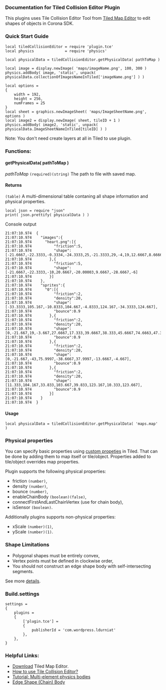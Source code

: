 ### Documentation for Tiled Collision Editor Plugin

This plugins uses Tile Collision Editor Tool from [Tiled Map Editor](https://www.mapeditor.org) to edit shapes of objects in Corona SDK. 

### Quick Start Guide

```
local tiledCollisionEditor = require 'plugin.tce'
local physics              = require 'physics'

local physicalData = tiledCollisionEditor.getPhysicalData( pathToMap )

local image = display.newImage( 'maps/imageName.png', 100, 300 )
physics.addBody( image, 'static', unpack( physicalData.collectionOfImagesNameInTiled['imageName.png'] ) )

local options =
{
    width = 192,
    height = 256,
    numFrames = 25
}
local sheet = graphics.newImageSheet( 'maps/ImageSheetName.png', options ) 
local image2 = display.newImage( sheet, tileID + 1 )
physics.addBody( image2, 'static', unpack( physicalData.ImageSheetNameInTiled[tileID] ) )
```
Note: You don't need create layers at all in Tiled to use plugin.

### Functions:

#### getPhysicalData( pathToMap )

*pathToMap* `(required)(string)` The path to file with saved map.

#### Returns

`(table)` A multi-dimensional table contaning all shape information and physical properties.

```
local json = require "json"
print( json.prettify( physicalData ) )
```
Console output

```
21:07:10.974  {
21:07:10.974    "images":{
21:07:10.974      "heart.png":[{
21:07:10.974          "friction":5,
21:07:10.974          "shape":[-21.6667,-22.3333,-0.3334,-24.3333,25,-21.3333,29,-4,19,12.6667,8.6666,21.6667,-0.3334,26.3334,-10,20.6667]
21:07:10.974        },{
21:07:10.974          "friction":5,
21:07:10.974          "shape":[-21.6667,-22.3333,-10,20.6667,-20.00003,9.6667,-28.6667,-6]
21:07:10.974        }]
21:07:10.974    },
21:07:10.974    "sprites":{
21:07:10.974      "0":[{
21:07:10.974          "friction":2,
21:07:10.974          "density":20,
21:07:10.974          "shape":[-33.3333,105.167,-10.8333,104.667,-4.8333,124.167,-34.3333,124.667],
21:07:10.974          "bounce":0.9
21:07:10.974        },{
21:07:10.974          "friction":2,
21:07:10.974          "density":20,
21:07:10.974          "shape":[0,-21.667,19,-3.667,27.6667,17.333,39.6667,38.333,45.6667,74.6663,47.3333,100,-43.6667,100,-43,75.9997],
21:07:10.974          "bounce":0.9
21:07:10.974        },{
21:07:10.974          "friction":2,
21:07:10.974          "density":20,
21:07:10.974          "shape":[0,-21.667,-43,75.9997,-38.6667,37.9997,-13.6667,-4.667],
21:07:10.974          "bounce":0.9
21:07:10.974        },{
21:07:10.974          "friction":2,
21:07:10.974          "density":20,
21:07:10.974          "shape":[11.333,104.167,33.833,103.667,39.833,123.167,10.333,123.667],
21:07:10.974          "bounce":0.9
21:07:10.974        }]
21:07:10.974    }
21:07:10.974  }
```

#### Usage

`local physicalData = tiledCollisionEditor.getPhysicalData( 'maps.map' )`

### Physical properties 

You can specify basic properties using [custom propeties](http://docs.mapeditor.org/en/stable/manual/custom-properties/) in Tiled. That can be done by adding them to map itself or tile/object. Properties added to tile/object overrides map properties. 

Plugin supports the following physical properties:

 - friction `(number)`,
 - density `(number)`,
 - bounce `(number)`,
 - enableChainBody `(boolean)(false)`,
 - connectFirstAndLastChainVertex (use for chain body),
 - isSensor `(boolean)`.

 Additionally plugins supports non-physical properties:

 - xScale `(number)(1)`,
 - yScale `(number)(1)`.

### Shape Limitations

 - Polygonal shapes must be entirely convex,
 - Vertex points must be defined in clockwise order,
 - You should not construct an edge shape body with self-intersecting segments.

See more [details](https://docs.coronalabs.com/guide/physics/physicsBodies/index.html).

### Build.settings

```
settings = 
{
	plugins =
	{
		['plugin.tce'] = 
	    {
	    	publisherId = 'com.wordpress.ldurniat'
	    },
	},
}
```

### Helpful Links:

 - [Download](https://www.mapeditor.org/download.html) Tiled Map Editor. 
 - [How to use Tile Collision Editor?](http://doc.mapeditor.org/en/stable/manual/editing-tilesets/#tile-collision-editor)
 - [Tutorial: Multi-element physics bodies](https://coronalabs.com/blog/2013/01/08/working-with-multi-element-physics-bodies/)
 - [Edge Shape (Chain) Body](https://docs.coronalabs.com/guide/physics/physicsBodies/index.html#edge-shape-chain-body)

